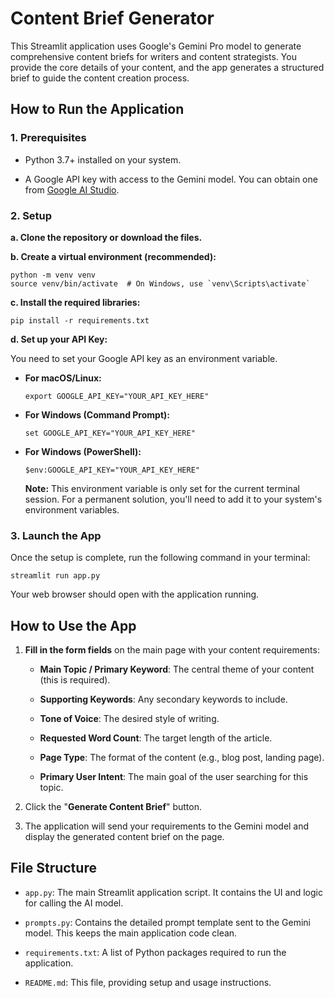 Content Brief Generator
=======================

This Streamlit application uses Google's Gemini Pro model to generate comprehensive content briefs for writers and content strategists. You provide the core details of your content, and the app generates a structured brief to guide the content creation process.

How to Run the Application
--------------------------

### 1\. Prerequisites

-   Python 3.7+ installed on your system.

-   A Google API key with access to the Gemini model. You can obtain one from [Google AI Studio](https://aistudio.google.com/ "null").

### 2\. Setup

**a. Clone the repository or download the files.**

**b. Create a virtual environment (recommended):**

```
python -m venv venv
source venv/bin/activate  # On Windows, use `venv\Scripts\activate`

```

**c. Install the required libraries:**

```
pip install -r requirements.txt

```

**d. Set up your API Key:**

You need to set your Google API key as an environment variable.

-   **For macOS/Linux:**

    ```
    export GOOGLE_API_KEY="YOUR_API_KEY_HERE"

    ```

-   **For Windows (Command Prompt):**

    ```
    set GOOGLE_API_KEY="YOUR_API_KEY_HERE"

    ```

-   **For Windows (PowerShell):**

    ```
    $env:GOOGLE_API_KEY="YOUR_API_KEY_HERE"

    ```

    **Note:** This environment variable is only set for the current terminal session. For a permanent solution, you'll need to add it to your system's environment variables.

### 3\. Launch the App

Once the setup is complete, run the following command in your terminal:

```
streamlit run app.py

```

Your web browser should open with the application running.

How to Use the App
------------------

1.  **Fill in the form fields** on the main page with your content requirements:

    -   **Main Topic / Primary Keyword**: The central theme of your content (this is required).

    -   **Supporting Keywords**: Any secondary keywords to include.

    -   **Tone of Voice**: The desired style of writing.

    -   **Requested Word Count**: The target length of the article.

    -   **Page Type**: The format of the content (e.g., blog post, landing page).

    -   **Primary User Intent**: The main goal of the user searching for this topic.

2.  Click the "**Generate Content Brief**" button.

3.  The application will send your requirements to the Gemini model and display the generated content brief on the page.

File Structure
--------------

-   `app.py`: The main Streamlit application script. It contains the UI and logic for calling the AI model.

-   `prompts.py`: Contains the detailed prompt template sent to the Gemini model. This keeps the main application code clean.

-   `requirements.txt`: A list of Python packages required to run the application.

-   `README.md`: This file, providing setup and usage instructions.
